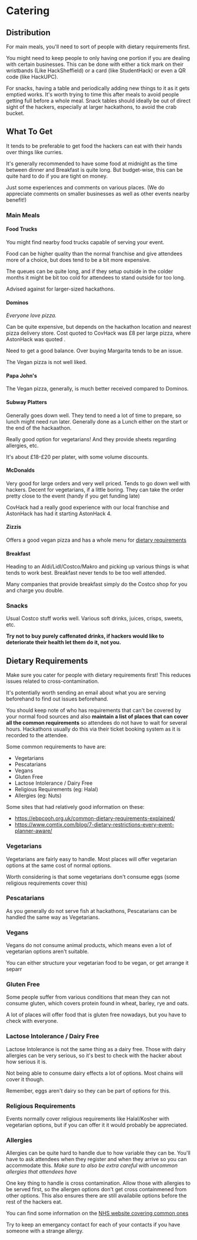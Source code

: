 # Catering

## Distribution

For main meals, you'll need to sort of people with dietary requirements first.

You might need to keep people to only having one portion if you are dealing 
with certain businesses. This can be done with either a tick mark on their 
wristbands (Like HackSheffield) or a card (like StudentHack) or even a QR 
code (like HackUPC).

For snacks, having a table and periodically adding new things to it as it gets emptied works. It's worth trying  to time this after meals to avoid people getting full before a whole meal. Snack tables should ideally be out of direct sight of the hackers, especially at larger hackathons, to avoid the crab bucket.

## What To Get

It tends to be preferable to get food the hackers can eat with their hands over things like curries.

It's generally recommended to have some food at midnight as the time between dinner and Breakfast is quite long. But budget-wise, this can be quite hard to do if you are tight on money.

Just some experiences and comments on various places. (We do appreciate comments on smaller businesses as well as other events nearby benefit!)

### Main Meals

#### Food Trucks

You might find nearby food trucks capable of serving your event.

Food can be higher quality than the normal franchise and give attendees more of a choice, but does tend to be a bit more expensive.

The queues can be quite long, and if they setup outside in the colder months it might be bit too cold for attendees to stand outside for too long.

Advised against for larger-sized hackathons.

#### Dominos

_Everyone love pizza._

Can be quite expensive, but depends on the hackathon location and nearest pizza delivery store. Cost quoted to CovHack was £8 per large pizza, where AstonHack was quoted .

Need to get a good balance. Over buying Margarita tends to be an issue.

The Vegan pizza is not well liked.

#### Papa John's

The Vegan pizza, generally, is much better received compared to Dominos.

#### Subway Platters

Generally goes down well. They tend to need a lot of time to prepare, so lunch might need run later. Generally done as a Lunch either on the start or the end of the hackaathon.

Really good option for vegetarians! And they provide sheets regarding allergies, etc.

It's about £18-£20 per plater, with some volume discounts.

#### McDonalds

Very good for large orders and very well priced. Tends to go down well with
hackers. Decent for vegetarians, if a little boring. They can take the order
pretty close to the event (handy if you get funding late)

CovHack had a really good experience with our local franchise and AstonHack
has had it starting AstonHack 4.


#### Zizzis

Offers a good vegan pizza and has a whole menu for [dietary requirements](https://www.zizzi.co.uk/data/menus/static_menus/1/pdf/autumn19-allergen-menu-tab-web.pdf)

#### Breakfast

Heading to an Aldi/Lidl/Costco/Makro and picking up various things is what tends to
work best. Breakfast never tends to be too well attended.

Many companies that provide breakfast simply do the Costco shop for you and charge you double.

### Snacks

Usual Costco stuff works well. Various soft drinks, juices, crisps, sweets, etc.

**Try not to buy purely caffenated drinks, if hackers would like to deteriorate their health let them do it, not you.**

## Dietary Requirements

Make sure you cater for people with dietary requirements first! This reduces issues related to cross-contamination.

It's potentially worth sending an email about what you are serving beforehand to find out issues beforehand. 

You should keep note of who has requirements that can't be covered by your normal food sources and also **maintain a list of places that can cover all the common requirements** so attendees do not have to wait for several hours. Hackathons usually do this via their ticket booking system as it is recorded to the attendee.

Some common requirements to have are:

* Vegetarians
* Pescatarians
* Vegans
* Gluten Free
* Lactose Intolerance / Dairy Free
* Religious Requirements (eg: Halal)
* Allergies (eg: Nuts)

Some sites that had relatively good information on these:

* <https://ebpcooh.org.uk/common-dietary-requirements-explained/>
* <https://www.comtix.com/blog/7-dietary-restrictions-every-event-planner-aware/>

### Vegetarians

Vegetarians are fairly easy to handle. Most places will offer vegetarian
options at the same cost of normal options.

Worth considering is that some vegetarians don't consume eggs (some religious
requirements cover this)

### Pescatarians

As you generally do not serve fish at hackathons, Pescatarians can be handled
the same way as Vegetarians.

### Vegans

Vegans do not consume animal products, which means even a lot of vegetarian
options aren't suitable.

You can either structure your vegetarian food to be vegan, or get arrange it
separr

### Gluten Free

Some people suffer from various conditions that mean they can not consume
gluten, which covers protein found in wheat, barley, rye and oats.

A lot of places will offer food that is gluten free nowadays, but you have to
check with everyone.

### Lactose Intolerance / Dairy Free

Lactose Intolerance is not the same thing as a dairy free. 
Those with dairy allergies can be very serious, 
so it's best to check with the hacker about how serious it is.

Not being able to consume dairy effects a lot of options. Most chains will cover it though.

Remember, eggs aren't dairy so they can be part of options for this.

### Religious Requirements

Events normally cover religious requirements like Halal/Kosher with vegetarian options, but if you can offer it it would probably be appreciated.

### Allergies

Allergies can be quite hard to handle due to how variable they can be. You'll have to ask attendees when they register and when they arrive so you can accommodate this.
_Make sure to also be extra careful with uncommon allergies that attendees have_

One key thing to handle is cross contamination. Allow those with allergies to be served first,
so the allergen options don't get cross containmened from other options. 
This also ensures there are still availabile options before the rest of the hackers eat.

You can find some information on the [NHS website covering common ones](https://www.nhs.uk/conditions/food-allergy/)

Try to keep an emergancy contact for each of your contacts if you have someone with a strange allergy.
